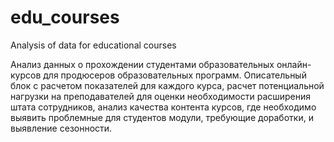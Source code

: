 # edu_courses
Analysis of data for educational courses 

Анализ данных о прохождении студентами образовательных онлайн-курсов для продюсеров образовательных программ. 
Описательный блок с расчетом показателей для каждого курса, расчет потенциальной нагрузки на преподавателей для оценки необходимости расширения штата сотрудников, анализ качества контента курсов, где необходимо выявить проблемные для студентов модули, требующие доработки,  и выявление сезонности.
